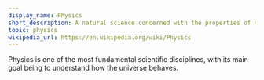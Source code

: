 ```yaml
---
display_name: Physics
short_description: A natural science concerned with the properties of matter and energy
topic: physics
wikipedia_url: https://en.wikipedia.org/wiki/Physics
---
```


Physics is one of the most fundamental scientific disciplines, with its main goal being to understand how the universe behaves.
